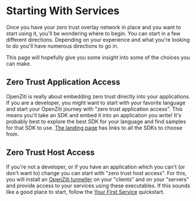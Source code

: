 # Starting With Services

Once you have your zero trust overlay network in place and you want to start using it, you'll be wondering where to begin. You can start 
in a few different directions. Depending on your experience and what you're looking to do you'll have numerous directions to go in.

This page will hopefully give you some insight into some of the choices you can make.

## Zero Trust Application Access

OpenZiti is really about embedding zero trust directly into your applications. If you are a developer, you might want to start with 
your favorite language and start your OpenZiti journey with "zero trust application access". This means you'll take an SDK and embed it 
into an application you write! It's probably best to explore the best SDK for your language and find samples for that SDK to use. 
[The landing page](/) has links to all the SDKs to choose from.  

## Zero Trust Host Access

If you're not a developer, or if you have an application which you can't (or don't want to) change you can start with "zero trust host 
access". For this, you will install an [OpenZiti tunneller](/reference/tunnelers/index.mdx) on your "clients" and on your "servers" and 
provide access to your services using these executables. If this sounds like a good place to start, follow the
[Your First Service](/learn/quickstarts/services/ztha.md) quickstart.
